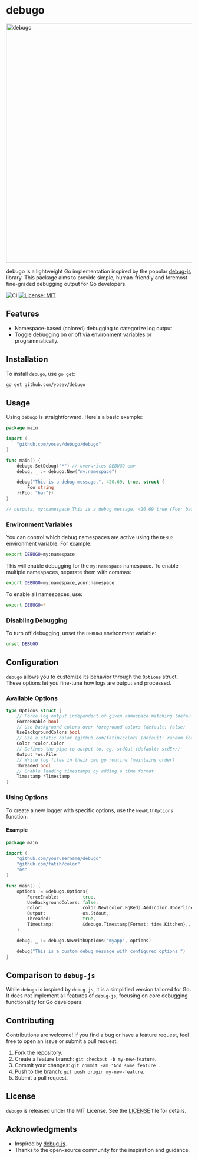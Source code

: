 # debugo

<img width="647" src="https://github.com/user-attachments/assets/2b5d9516-ae54-4868-ae5b-c9cef13015cc" alt="debugo" />

debugo is a lightweight Go implementation inspired by the popular [debug-js](https://github.com/debug-js/debug) library. This package aims to provide simple, human-friendly and foremost fine-graded debugging output for Go developers.

![CI](https://github.com/yosev/debugo/actions/workflows/go.test.yml/badge.svg)
[![License: MIT](https://img.shields.io/badge/License-MIT-yellow.svg)](https://opensource.org/licenses/MIT)

## Features

- Namespace-based (colored) debugging to categorize log output.
- Toggle debugging on or off via environment variables or programmatically.

## Installation

To install `debugo`, use `go get`:

```bash
go get github.com/yosev/debugo
```

## Usage

Using `debugo` is straightforward. Here's a basic example:

```go
package main

import (
	"github.com/yosev/debugo/debugo"
)

func main() {
	debugo.SetDebug("*") // overwrites DEBUGO env
	debug, _ := debugo.New("my:namespace")

	debug("This is a debug message.", 420.69, true, struct {
		Foo string
	}{Foo: "bar"})
}

// outputs: my:namespace This is a debug message. 420.69 true {Foo: bar} +0ms
```

### Environment Variables

You can control which debug namespaces are active using the `DEBUG` environment variable. For example:

```bash
export DEBUGO=my:namespace
```

This will enable debugging for the `my:namespace` namespace. To enable multiple namespaces, separate them with commas:

```bash
export DEBUGO=my:namespace,your:namespace
```

To enable all namespaces, use:

```bash
export DEBUGO=*
```

### Disabling Debugging

To turn off debugging, unset the `DEBUGO` environment variable:

```bash
unset DEBUGO
```

## Configuration

`debugo` allows you to customize its behavior through the `Options` struct. These options let you fine-tune how logs are output and processed.

### Available Options

```go
type Options struct {
    // Force log output independent of given namespace matching (default: false)
    ForceEnable bool
    // Use background colors over foreground colors (default: false)
    UseBackgroundColors bool
    // Use a static color (github.com/fatih/color) (default: random foreground color)
    Color *color.Color
    // Defines the pipe to output to, eg. stdOut (default: stdErr)
    Output *os.File
    // Write log files in their own go routine (maintains order)
    Threaded bool
    // Enable leading timestamps by adding a time format
    Timestamp *Timestamp
}
```

### Using Options

To create a new logger with specific options, use the `NewWithOptions` function:

#### Example

```go
package main

import (
    "github.com/yourusername/debugo"
    "github.com/fatih/color"
    "os"
)

func main() {
    options := &debugo.Options{
        ForceEnable:         true,
        UseBackgroundColors: false,
        Color:               color.New(color.FgRed).Add(color.Underline),
        Output:              os.Stdout,
        Threaded:            true,
        Timestamp:           &debugo.Timestamp{Format: time.Kitchen},,
    }

    debug, _ := debugo.NewWithOptions("myapp", options)

    debug("This is a custom debug message with configured options.")
}
```

## Comparison to `debug-js`

While `debugo` is inspired by `debug-js`, it is a simplified version tailored for Go. It does not implement all features of `debug-js`, focusing on core debugging functionality for Go developers.

## Contributing

Contributions are welcome! If you find a bug or have a feature request, feel free to open an issue or submit a pull request.

1. Fork the repository.
2. Create a feature branch: `git checkout -b my-new-feature`.
3. Commit your changes: `git commit -am 'Add some feature'`.
4. Push to the branch: `git push origin my-new-feature`.
5. Submit a pull request.

## License

`debugo` is released under the MIT License. See the [LICENSE](LICENSE) file for details.

## Acknowledgments

- Inspired by [debug-js](https://github.com/debug-js/debug).
- Thanks to the open-source community for the inspiration and guidance.
